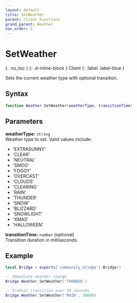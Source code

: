 ```yaml
---
layout: default
title: SetWeather
parent: Client Functions
grand_parent: Weather
nav_order: 2
---
```


# SetWeather
{: .no_toc }
{: .d-inline-block }
Client
{: .label .label-blue }

Sets the current weather type with optional transition.

## Syntax

```lua
function Weather.SetWeather(weatherType, transitionTime)
```

## Parameters

**weatherType:** `string`  
Weather type to set. Valid values include:
- 'EXTRASUNNY'
- 'CLEAR'
- 'NEUTRAL'
- 'SMOG'
- 'FOGGY'
- 'OVERCAST'
- 'CLOUDS'
- 'CLEARING'
- 'RAIN'
- 'THUNDER'
- 'SNOW'
- 'BLIZZARD'
- 'SNOWLIGHT'
- 'XMAS'
- 'HALLOWEEN'

**transitionTime:** `number` (optional)  
Transition duration in milliseconds.

## Example

```lua
local Bridge = exports['community_bridge']:Bridge()

-- Immediate weather change
Bridge.Weather.SetWeather('THUNDER')

-- Gradual transition over 30 seconds
Bridge.Weather.SetWeather('RAIN', 30000)
```
